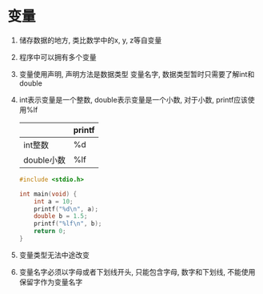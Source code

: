 # 变量

1. 储存数据的地方, 类比数学中的x, y, z等自变量

2. 程序中可以拥有多个变量

3. 变量使用声明, 声明方法是数据类型 变量名字, 数据类型暂时只需要了解int和double

4. int表示变量是一个整数, double表示变量是一个小数, 对于小数, printf应该使用%lf

   |            | printf |
   | ---------- | ------ |
   | int整数    | %d     |
   | double小数 | %lf    |

   ```c
   #include <stdio.h>
   
   int main(void) {
       int a = 10;
       printf("%d\n", a);
       double b = 1.5;
       printf("%lf\n", b);
       return 0;
   }
   ```

5. 变量类型无法中途改变

6. 变量名字必须以字母或者下划线开头, 只能包含字母, 数字和下划线, 不能使用保留字作为变量名字